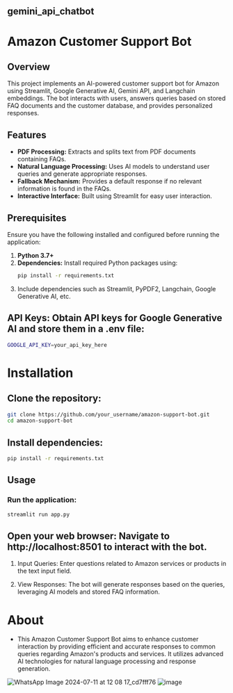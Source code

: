 ## gemini_api_chatbot
# Amazon Customer Support Bot

## Overview
This project implements an AI-powered customer support bot for Amazon using Streamlit, Google Generative AI, Gemini API, and Langchain embeddings. The bot interacts with users, answers queries based on stored FAQ documents and the customer database, and provides personalized responses.

## Features
- **PDF Processing:** Extracts and splits text from PDF documents containing FAQs.
- **Natural Language Processing:** Uses AI models to understand user queries and generate appropriate responses.
- **Fallback Mechanism:** Provides a default response if no relevant information is found in the FAQs.
- **Interactive Interface:** Built using Streamlit for easy user interaction.

## Prerequisites
Ensure you have the following installed and configured before running the application:
1. **Python 3.7+**
2. **Dependencies:** Install required Python packages using:
   ```bash
   pip install -r requirements.txt

3. Include dependencies such as Streamlit, PyPDF2, Langchain, Google Generative AI, etc.

## API Keys: Obtain API keys for Google Generative AI and store them in a .env file:
```bash
GOOGLE_API_KEY=your_api_key_here
```
# Installation
## Clone the repository:
```bash
git clone https://github.com/your_username/amazon-support-bot.git
cd amazon-support-bot
```
## Install dependencies:
```bash
pip install -r requirements.txt
```
## Usage
### Run the application:
```bash
streamlit run app.py
```
## Open your web browser: Navigate to http://localhost:8501 to interact with the bot.

1. Input Queries: Enter questions related to Amazon services or products in the text input field.

2. View Responses: The bot will generate responses based on the queries, leveraging AI models and stored FAQ information.

# About
- This Amazon Customer Support Bot aims to enhance customer interaction by providing efficient and accurate responses to common queries regarding Amazon's products and services. It utilizes advanced AI technologies for natural language processing and response generation.


![WhatsApp Image 2024-07-11 at 12 08 17_cd7fff76](https://github.com/Hermes-25/gemini_api_chatbot/assets/152592240/f36fc2f0-cbcf-497c-992a-ef55107d1607)
![image](https://github.com/user-attachments/assets/46a81adf-d2da-4e90-bbc8-19a5eb059af2)


